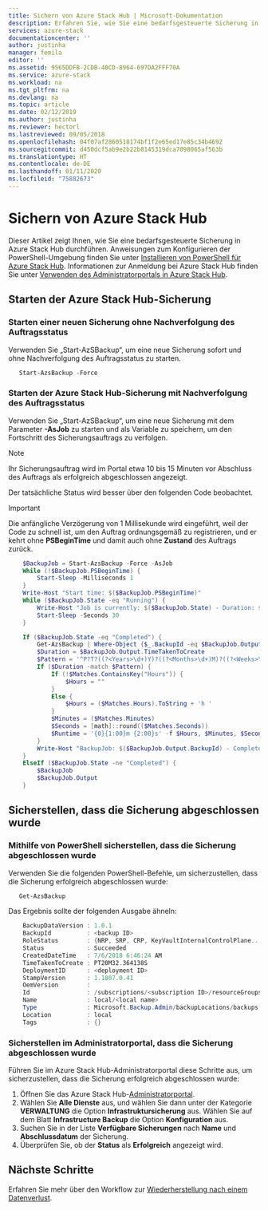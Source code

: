 ```yaml
---
title: Sichern von Azure Stack Hub | Microsoft-Dokumentation
description: Erfahren Sie, wie Sie eine bedarfsgesteuerte Sicherung in Azure Stack Hub durchführen.
services: azure-stack
documentationcenter: ''
author: justinha
manager: femila
editor: ''
ms.assetid: 9565DDFB-2CDB-40CD-8964-697DA2FFF70A
ms.service: azure-stack
ms.workload: na
ms.tgt_pltfrm: na
ms.devlang: na
ms.topic: article
ms.date: 02/12/2019
ms.author: justinha
ms.reviewer: hectorl
ms.lastreviewed: 09/05/2018
ms.openlocfilehash: 04f07af2860518174bf1f2e65ed17e85c34b4692
ms.sourcegitcommit: d450dcf5ab9e2b22b8145319dca7098065af563b
ms.translationtype: HT
ms.contentlocale: de-DE
ms.lasthandoff: 01/11/2020
ms.locfileid: "75882673"
---
```

# <a name="back-up-azure-stack-hub"></a>Sichern von Azure Stack Hub

Dieser Artikel zeigt Ihnen, wie Sie eine bedarfsgesteuerte Sicherung in Azure Stack Hub durchführen. Anweisungen zum Konfigurieren der PowerShell-Umgebung finden Sie unter [Installieren von PowerShell für Azure Stack Hub](azure-stack-powershell-install.md). Informationen zur Anmeldung bei Azure Stack Hub finden Sie unter [Verwenden des Administratorportals in Azure Stack Hub](azure-stack-manage-portals.md).

## <a name="start-azure-stack-hub-backup"></a>Starten der Azure Stack Hub-Sicherung

### <a name="start-a-new-backup-without-job-progress-tracking"></a>Starten einer neuen Sicherung ohne Nachverfolgung des Auftragsstatus
Verwenden Sie „Start-AzSBackup“, um eine neue Sicherung sofort und ohne Nachverfolgung des Auftragsstatus zu starten.

```powershell
   Start-AzsBackup -Force
```

### <a name="start-azure-stack-hub-backup-with-job-progress-tracking"></a>Starten der Azure Stack Hub-Sicherung mit Nachverfolgung des Auftragsstatus
Verwenden Sie „Start-AzSBackup“, um eine neue Sicherung mit dem Parameter **-AsJob** zu starten und als Variable zu speichern, um den Fortschritt des Sicherungsauftrags zu verfolgen.

> [!NOTE]
> Ihr Sicherungsauftrag wird im Portal etwa 10 bis 15 Minuten vor Abschluss des Auftrags als erfolgreich abgeschlossen angezeigt.
>
> Der tatsächliche Status wird besser über den folgenden Code beobachtet.

> [!IMPORTANT]
> Die anfängliche Verzögerung von 1 Millisekunde wird eingeführt, weil der Code zu schnell ist, um den Auftrag ordnungsgemäß zu registrieren, und er kehrt ohne **PSBeginTime** und damit auch ohne **Zustand** des Auftrags zurück.

```powershell
    $BackupJob = Start-AzsBackup -Force -AsJob
    While (!$BackupJob.PSBeginTime) {
        Start-Sleep -Milliseconds 1
    }
    Write-Host "Start time: $($BackupJob.PSBeginTime)"
    While ($BackupJob.State -eq "Running") {
        Write-Host "Job is currently: $($BackupJob.State) - Duration: $((New-TimeSpan -Start ($BackupJob.PSBeginTime) -End (Get-Date)).ToString().Split(".")[0])"
        Start-Sleep -Seconds 30
    }

    If ($BackupJob.State -eq "Completed") {
        Get-AzsBackup | Where-Object {$_.BackupId -eq $BackupJob.Output.BackupId}
        $Duration = $BackupJob.Output.TimeTakenToCreate
        $Pattern = '^P?T?((?<Years>\d+)Y)?((?<Months>\d+)M)?((?<Weeks>\d+)W)?((?<Days>\d+)D)?(T((?<Hours>\d+)H)?((?<Minutes>\d+)M)?((?<Seconds>\d*(\.)?\d*)S)?)$'
        If ($Duration -match $Pattern) {
            If (!$Matches.ContainsKey("Hours")) {
                $Hours = ""
            } 
            Else {
                $Hours = ($Matches.Hours).ToString + 'h '
            }
            $Minutes = ($Matches.Minutes)
            $Seconds = [math]::round(($Matches.Seconds))
            $Runtime = '{0}{1:00}m {2:00}s' -f $Hours, $Minutes, $Seconds
        }
        Write-Host "BackupJob: $($BackupJob.Output.BackupId) - Completed with Status: $($BackupJob.Output.Status) - It took: $($Runtime) to run" -ForegroundColor Green
    }
    ElseIf ($BackupJob.State -ne "Completed") {
        $BackupJob
        $BackupJob.Output
    }
```

## <a name="confirm-backup-has-completed"></a>Sicherstellen, dass die Sicherung abgeschlossen wurde

### <a name="confirm-backup-has-completed-using-powershell"></a>Mithilfe von PowerShell sicherstellen, dass die Sicherung abgeschlossen wurde
Verwenden Sie die folgenden PowerShell-Befehle, um sicherzustellen, dass die Sicherung erfolgreich abgeschlossen wurde:

```powershell
   Get-AzsBackup
```

Das Ergebnis sollte der folgenden Ausgabe ähneln:

```powershell
    BackupDataVersion : 1.0.1
    BackupId          : <backup ID>
    RoleStatus        : {NRP, SRP, CRP, KeyVaultInternalControlPlane...}
    Status            : Succeeded
    CreatedDateTime   : 7/6/2018 6:46:24 AM
    TimeTakenToCreate : PT20M32.364138S
    DeploymentID      : <deployment ID>
    StampVersion      : 1.1807.0.41
    OemVersion        : 
    Id                : /subscriptions/<subscription ID>/resourceGroups/System.local/providers/Microsoft.Backup.Admin/backupLocations/local/backups/<backup ID>
    Name              : local/<local name>
    Type              : Microsoft.Backup.Admin/backupLocations/backups
    Location          : local
    Tags              : {}
```

### <a name="confirm-backup-has-completed-in-the-administrator-portal"></a>Sicherstellen im Administratorportal, dass die Sicherung abgeschlossen wurde
Führen Sie im Azure Stack Hub-Administratorportal diese Schritte aus, um sicherzustellen, dass die Sicherung erfolgreich abgeschlossen wurde:

1. Öffnen Sie das Azure Stack Hub-[Administratorportal](azure-stack-manage-portals.md).
2. Wählen Sie **Alle Dienste** aus, und wählen Sie dann unter der Kategorie **VERWALTUNG** die Option **Infrastruktursicherung** aus. Wählen Sie auf dem Blatt **Infrastructure Backup** die Option **Konfiguration** aus.
3. Suchen Sie in der Liste **Verfügbare Sicherungen** nach **Name** und **Abschlussdatum** der Sicherung.
4. Überprüfen Sie, ob der **Status** als **Erfolgreich** angezeigt wird.

## <a name="next-steps"></a>Nächste Schritte

Erfahren Sie mehr über den Workflow zur [Wiederherstellung nach einem Datenverlust](azure-stack-backup-recover-data.md).
